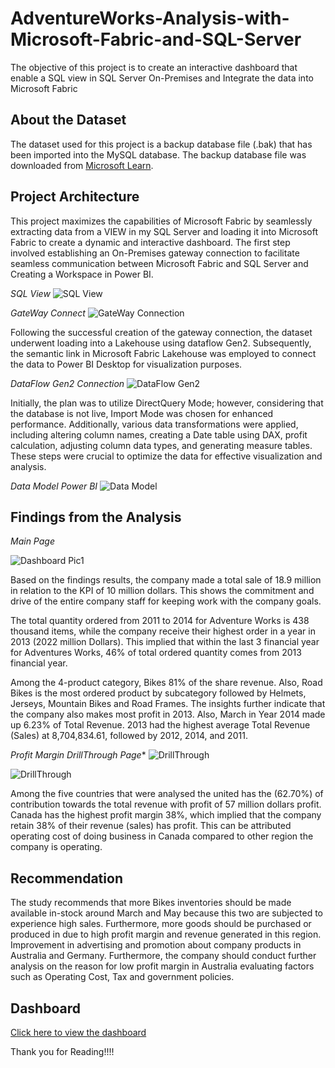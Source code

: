 # AdventureWorks-Analysis-with-Microsoft-Fabric-and-SQL-Server
The objective of this project is to create an interactive dashboard that enable a SQL view in SQL Server On-Premises and Integrate the data into Microsoft Fabric

## About the Dataset
The dataset used for this project is a backup database file (.bak) that has been imported into the MySQL database. The backup database file was downloaded from [Microsoft Learn](https://learn.microsoft.com/en-us/sql/samples/adventureworks-install-configure?view=sql-server-ver15&tabs=ssms).

## Project Architecture

This project maximizes the capabilities of Microsoft Fabric by seamlessly extracting data from a VIEW in my SQL Server and loading it into Microsoft Fabric to create a dynamic and interactive dashboard. The first step involved establishing an On-Premises gateway connection to facilitate seamless communication between Microsoft Fabric and SQL Server and Creating a Workspace in Power BI.

*SQL View*
![SQL View](https://github.com/Ainaganiu/AdventureWorks-Analysis-with-Microsoft-Fabric-and-SQL-Server/blob/main/Pictures/sql_view.png)

*GateWay Connect*
![GateWay Connection](https://github.com/Ainaganiu/AdventureWorks-Analysis-with-Microsoft-Fabric-and-SQL-Server/blob/main/Pictures/gateway_connect.png)

Following the successful creation of the gateway connection, the dataset underwent loading into a Lakehouse using dataflow Gen2. Subsequently, the semantic link in Microsoft Fabric Lakehouse was employed to connect the data to Power BI Desktop for visualization purposes.

*DataFlow Gen2 Connection*
![DataFlow Gen2](https://github.com/Ainaganiu/AdventureWorks-Analysis-with-Microsoft-Fabric-and-SQL-Server/blob/main/Pictures/DataFlow_Gen2.png)

Initially, the plan was to utilize DirectQuery Mode; however, considering that the database is not live, Import Mode was chosen for enhanced performance. Additionally, various data transformations were applied, including altering column names, creating a Date table using DAX, profit calculation, adjusting column data types, and generating measure tables. These steps were crucial to optimize the data for effective visualization and analysis.

*Data Model Power BI*
![Data Model](https://github.com/Ainaganiu/AdventureWorks-Analysis-with-Microsoft-Fabric-and-SQL-Server/blob/main/Pictures/DataModel_PowerBI.png)

## Findings from the Analysis

*Main Page*

![Dashboard Pic1](https://github.com/Ainaganiu/AdventureWorks-Analysis-with-Microsoft-Fabric-and-SQL-Server/blob/main/Pictures/dashboard.png)

Based on the findings results, the company made a total sale of 18.9 million in relation to the KPI of 10 million dollars. This shows the commitment and drive of the entire company staff for keeping work with the company goals.

The total quantity ordered from 2011 to 2014 for Adventure Works is 438 thousand items, while the company receive their highest order in a year in 2013 (2022 million Dollars). This implied that within the last 3 financial year for Adventures Works, 46% of total ordered quantity comes from 2013 financial year.

Among the 4-product category, Bikes 81% of the share revenue. Also, Road Bikes is the most ordered product by subcategory followed by Helmets, Jerseys, Mountain Bikes and Road Frames. The insights further indicate that the company also makes most profit in 2013. Also, March in Year 2014 made up 6.23% of Total Revenue. 2013 had the highest average Total Revenue (Sales) at 8,704,834.61, followed by 2012, 2014, and 2011.

*Profit Margin DrillThrough Page**
![DrillThrough](https://github.com/Ainaganiu/AdventureWorks-Analysis-with-Microsoft-Fabric-and-SQL-Server/blob/main/Pictures/DrillThrough_1st.png)

![DrillThrough](https://github.com/Ainaganiu/AdventureWorks-Analysis-with-Microsoft-Fabric-and-SQL-Server/blob/main/Pictures/DrillThrough_Page.png)

Among the five countries that were analysed the united has the (62.70%) of contribution towards the total revenue with profit of 57 million dollars profit. Canada has the highest profit margin 38%, which implied that the company retain 38% of their revenue (sales) has profit. This can be attributed operating cost of doing business in Canada compared to other region the company is operating.

## Recommendation

The study recommends that more Bikes inventories should be made available in-stock around March and May because this two are subjected to experience high sales. 
Furthermore, more goods should be purchased or produced in due to high profit margin and revenue generated in this region.
Improvement in advertising and promotion about company products in Australia and Germany. Furthermore, the company should conduct further analysis on the reason for low profit margin in Australia evaluating factors such as Operating Cost, Tax and government policies.

## Dashboard
[Click here to view the dashboard](https://app.fabric.microsoft.com/view?r=eyJrIjoiN2E1OTE4ZDEtY2I5MS00ODM1LTgyZTctNjkyYjIzZjUxMzAyIiwidCI6IjUzNjJiMjkyLTI2ZGEtNGE2Yi05OWQ3LWM5ZjJiZWRiOWE2YyIsImMiOjh9) 

Thank you for Reading!!!!



